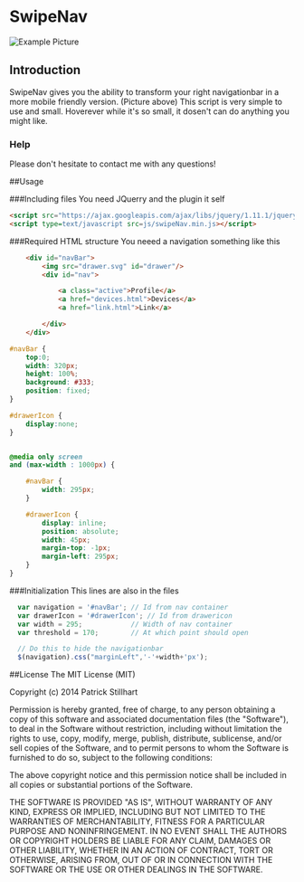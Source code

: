 SwipeNav
=====================

![Example Picture](https://stillhart.biz/project/swipeNav/banner.jpg)

## Introduction
SwipeNav gives you the ability to transform your right navigationbar in a more mobile friendly version. (Picture above)
This script is very simple to use and small. Hoverever while it's so small, it dosen't can do anything you might like.

### Help
Please don't hesitate to contact me with any questions!

##Usage

###Including files
You need JQuerry and the plugin it self
```html
<script src="https://ajax.googleapis.com/ajax/libs/jquery/1.11.1/jquery.min.js"></script>
<script type=text/javascript src=js/swipeNav.min.js></script>
```

###Required HTML structure
You neeed a navigation something like this

```html
    <div id="navBar">
        <img src="drawer.svg" id="drawer"/>
        <div id="nav">

            <a class="active">Profile</a>
            <a href="devices.html">Devices</a>
            <a href="link.html">Link</a>

        </div>
    </div>
```

```css
#navBar {
    top:0;
    width: 320px;
    height: 100%;
    background: #333;
    position: fixed;
}

#drawerIcon {
    display:none;
}


@media only screen
and (max-width : 1000px) {

    #navBar {
        width: 295px;
    }

    #drawerIcon {
        display: inline;
        position: absolute;
        width: 45px;
        margin-top: -1px;
        margin-left: 295px;
    }
}
```


###Initialization
This lines are also in the files
```javascript
  var navigation = '#navBar'; // Id from nav container
  var drawerIcon = '#drawerIcon'; // Id from drawericon
  var width = 295;            // Width of nav container
  var threshold = 170;        // At which point should open

  // Do this to hide the navigationbar
  $(navigation).css("marginLeft",'-'+width+'px');
```

##License
The MIT License (MIT)

Copyright (c) 2014 Patrick Stillhart

Permission is hereby granted, free of charge, to any person obtaining a copy
of this software and associated documentation files (the "Software"), to deal
in the Software without restriction, including without limitation the rights
to use, copy, modify, merge, publish, distribute, sublicense, and/or sell
copies of the Software, and to permit persons to whom the Software is
furnished to do so, subject to the following conditions:

The above copyright notice and this permission notice shall be included in
all copies or substantial portions of the Software.

THE SOFTWARE IS PROVIDED "AS IS", WITHOUT WARRANTY OF ANY KIND, EXPRESS OR
IMPLIED, INCLUDING BUT NOT LIMITED TO THE WARRANTIES OF MERCHANTABILITY,
FITNESS FOR A PARTICULAR PURPOSE AND NONINFRINGEMENT. IN NO EVENT SHALL THE
AUTHORS OR COPYRIGHT HOLDERS BE LIABLE FOR ANY CLAIM, DAMAGES OR OTHER
LIABILITY, WHETHER IN AN ACTION OF CONTRACT, TORT OR OTHERWISE, ARISING FROM,
OUT OF OR IN CONNECTION WITH THE SOFTWARE OR THE USE OR OTHER DEALINGS IN
THE SOFTWARE.
